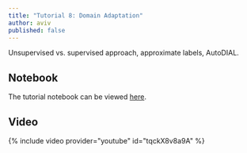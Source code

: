 ```yaml
---
title: "Tutorial 8: Domain Adaptation"
author: aviv
published: false
---
```


Unsupervised vs. supervised approach, approximate labels, AutoDIAL.

## Notebook

The tutorial notebook can be viewed [here](https://nbviewer.jupyter.org/github/vistalab-technion/cs236605-tutorials/blob/master/tutorial8/tutorial8-domain_adaptation.ipynb).

## Video

{% include video provider="youtube" id="tqckX8v8a9A" %}


